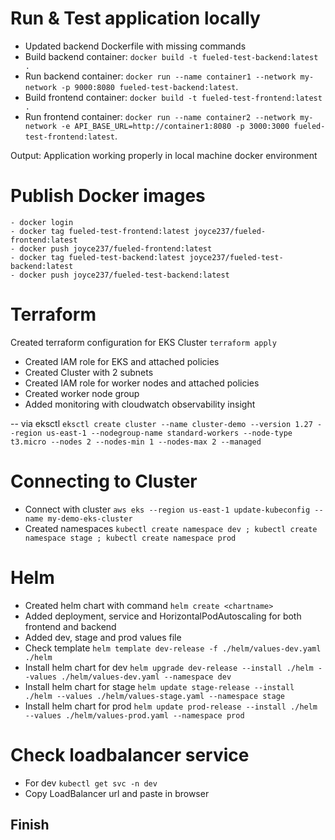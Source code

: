 # Run & Test application locally

- Updated backend Dockerfile with missing commands
- Build backend container: `docker build -t fueled-test-backend:latest .`
- Run backend container: `docker run --name container1 --network my-network -p 9000:8080 fueled-test-backend:latest`.
- Build frontend container: `docker build -t fueled-test-frontend:latest .`
- Run frontend container: `docker run --name container2 --network my-network -e API_BASE_URL=http://container1:8080 -p 3000:3000 fueled-test-frontend:latest`.

Output: Application working properly in local machine docker environment

# Publish Docker images

```
- docker login
- docker tag fueled-test-frontend:latest joyce237/fueled-frontend:latest
- docker push joyce237/fueled-frontend:latest
- docker tag fueled-test-backend:latest joyce237/fueled-test-backend:latest
- docker push joyce237/fueled-test-backend:latest
```

# Terraform

Created terraform configuration for EKS Cluster `terraform apply`

- Created IAM role for EKS and attached policies
- Created Cluster with 2 subnets
- Created IAM role for worker nodes and attached policies
- Created worker node group
- Added monitoring with cloudwatch observability insight

-- via eksctl
`eksctl create cluster --name cluster-demo --version 1.27 --region us-east-1 --nodegroup-name standard-workers --node-type t3.micro --nodes 2 --nodes-min 1 --nodes-max 2 --managed`

# Connecting to Cluster

- Connect with cluster `aws eks --region us-east-1 update-kubeconfig --name my-demo-eks-cluster`
- Created namespaces
  `kubectl create namespace dev ; kubectl create namespace stage ; kubectl create namespace prod`

# Helm

- Created helm chart with command `helm create <chartname>`
- Added deployment, service and HorizontalPodAutoscaling for both frontend and backend
- Added dev, stage and prod values file
- Check template `helm template dev-release -f ./helm/values-dev.yaml ./helm`
- Install helm chart for dev `helm upgrade dev-release --install ./helm --values ./helm/values-dev.yaml --namespace dev`
- Install helm chart for stage `helm update stage-release --install ./helm --values ./helm/values-stage.yaml --namespace stage`
- Install helm chart for prod `helm update prod-release --install ./helm --values ./helm/values-prod.yaml --namespace prod`

# Check loadbalancer service

- For dev `kubectl get svc -n dev`
- Copy LoadBalancer url and paste in browser

## Finish
